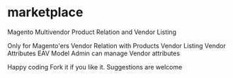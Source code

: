 # marketplace
Magento Multivendor Product Relation and Vendor Listing

Only for Magento'ers
Vendor Relation with Products
Vendor Listing
Vendor Attributes EAV Model
Admin can manage Vendor attributes

Happy coding
Fork it if you like it.
Suggestions are welcome
